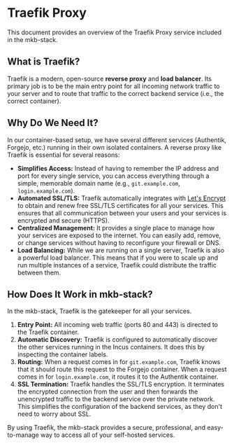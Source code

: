 # Traefik Proxy

This document provides an overview of the Traefik Proxy service included in the mkb-stack.

## What is Traefik?

Traefik is a modern, open-source **reverse proxy** and **load balancer**. Its primary job is to be the main entry point for all incoming network traffic to your server and to route that traffic to the correct backend service (i.e., the correct container).

## Why Do We Need It?

In our container-based setup, we have several different services (Authentik, Forgejo, etc.) running in their own isolated containers. A reverse proxy like Traefik is essential for several reasons:

*   **Simplifies Access:** Instead of having to remember the IP address and port for every single service, you can access everything through a simple, memorable domain name (e.g., `git.example.com`, `login.example.com`).
*   **Automated SSL/TLS:** Traefik automatically integrates with [Let's Encrypt](https://letsencrypt.org/) to obtain and renew free SSL/TLS certificates for all your services. This ensures that all communication between your users and your services is encrypted and secure (HTTPS).
*   **Centralized Management:** It provides a single place to manage how your services are exposed to the internet. You can easily add, remove, or change services without having to reconfigure your firewall or DNS.
*   **Load Balancing:** While we are running on a single server, Traefik is also a powerful load balancer. This means that if you were to scale up and run multiple instances of a service, Traefik could distribute the traffic between them.

## How Does It Work in mkb-stack?

In the mkb-stack, Traefik is the gatekeeper for all your services.

1.  **Entry Point:** All incoming web traffic (ports 80 and 443) is directed to the Traefik container.
2.  **Automatic Discovery:** Traefik is configured to automatically discover the other services running in the Incus containers. It does this by inspecting the container labels.
3.  **Routing:** When a request comes in for `git.example.com`, Traefik knows that it should route this request to the Forgejo container. When a request comes in for `login.example.com`, it routes it to the Authentik container.
4.  **SSL Termination:** Traefik handles the SSL/TLS encryption. It terminates the encrypted connection from the user and then forwards the unencrypted traffic to the backend service over the private network. This simplifies the configuration of the backend services, as they don't need to worry about SSL.

By using Traefik, the mkb-stack provides a secure, professional, and easy-to-manage way to access all of your self-hosted services.